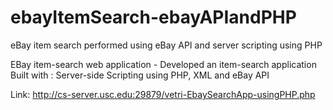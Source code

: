# ebayItemSearch-ebayAPIandPHP
eBay item search performed using eBay API and server scripting using PHP 

EBay item-search web application - Developed an item-search application Built with : Server-side Scripting using PHP, XML and eBay API 

Link:   http://cs-server.usc.edu:29879/vetri-EbaySearchApp-usingPHP.php
